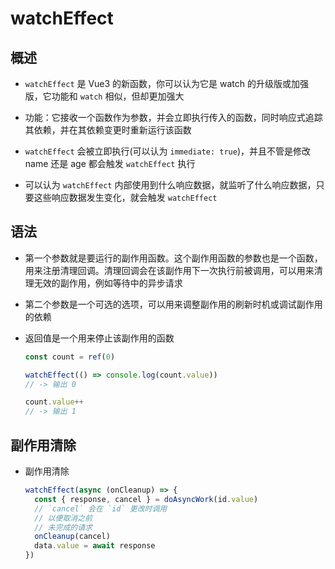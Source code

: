 # watchEffect

## 概述

+ `watchEffect` 是 Vue3 的新函数，你可以认为它是 watch 的升级版或加强版，它功能和 `watch` 相似，但却更加强大

+ 功能：它接收一个函数作为参数，并会立即执行传入的函数，同时响应式追踪其依赖，并在其依赖变更时重新运行该函数

+ `watchEffect` 会被立即执行(可以认为 `immediate: true`)，并且不管是修改 name 还是 age 都会触发 `watchEffect` 执行

+ 可以认为 `watchEffect` 内部使用到什么响应数据，就监听了什么响应数据，只要这些响应数据发生变化，就会触发 `watchEffect`

## 语法

+ 第一个参数就是要运行的副作用函数。这个副作用函数的参数也是一个函数，用来注册清理回调。清理回调会在该副作用下一次执行前被调用，可以用来清理无效的副作用，例如等待中的异步请求

+ 第二个参数是一个可选的选项，可以用来调整副作用的刷新时机或调试副作用的依赖

+ 返回值是一个用来停止该副作用的函数

  ```js
  const count = ref(0)

  watchEffect(() => console.log(count.value))
  // -> 输出 0

  count.value++
  // -> 输出 1
  ```

## 副作用清除

+ 副作用清除

  ```js
  watchEffect(async (onCleanup) => {
    const { response, cancel } = doAsyncWork(id.value)
    // `cancel` 会在 `id` 更改时调用
    // 以便取消之前
    // 未完成的请求
    onCleanup(cancel)
    data.value = await response
  })
  ```
